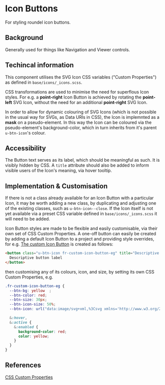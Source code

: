 # Icon Buttons
For styling roundel icon buttons.

## Background
Generally used for things like Navigation and Viewer controls.

## Techincal information
This component utilises the SVG Icon CSS variables ("Custom Properties") as defined in `base/icons/_icons.scss`. 

CSS transformations are used to minimise the need for superflous Icon styles. For e.g. a **point-right** Icon Button is achieved by rotating the **point-left** SVG Icon, without the need for an additional **point-right** SVG Icon.

In order to allow for dynamic colouring of SVG Icons (which is not possible in the usual way for SVGs, as Data URIs in CSS), the Icon is implemnted as a **mask** on a pseudo-element. In this way the Icon can be coloured via the pseudo-element's background-color, which in turn inherits from it's parent `u-btn-icon`'s colour.

## Accessibility
The Button text serves as its label, which should be meaningful as such. It is visibly hidden by CSS. A `title` attribute should also be added to inform visible users of the Icon's meaning, via hover tooltip.


## Implementation & Customisation
If there is not a class already available for an Icon Button with a particular Icon, it may be worth adding a new class, by duplicating and adjusting one of the existing classes, such as `u-btn-icon--close`. If the Icon itself is not yet available via a preset CSS variable defined in `base/icons/_icons.scss` it will need to be added. 

Icon Button styles are made to be flexible and easily customisable, via their own set of CSS Custom Properties. A one-off button can easily be created by adding a default Icon Button to a project and providing style overrides, for e.g. 
[The custom Icon Button](/components/detail/button-icon--custom-example) is created as follows:
```html
<button class="u-btn-icon fr-custom-icon-button-eg" title="Descriptive button label">
  Descriptive button label
</button>
```
then customising any of its colours, icon, and size, by setting its own CSS Custom Properties, e.g.
```css
.fr-custom-icon-button-eg {
  --btn-bg: yellow  ;
  --btn-color: red;
  --btn-size: 30px;
  --btn-icon-size: 50%;
  --btn-icon: url("data:image/svg+xml,%3Csvg xmlns='http://www.w3.org/2000/svg' viewBox='0 0 16 16' fill='currentColor'%3E%3Cpath d='M3 1.6a.25.25 0 0 0-.25.25v9.55c0 .09.048.172.125.217l4.859 2.802a.25.25 0 0 0 .245.003l5.141-2.817a.25.25 0 0 0 .13-.22V1.85A.25.25 0 0 0 13 1.6H3Zm-1.75.25C1.25.884 2.034.1 3 .1h10c.966 0 1.75.784 1.75 1.75v9.536a1.75 1.75 0 0 1-.909 1.534L8.7 15.738a1.75 1.75 0 0 1-1.716-.02l-4.858-2.802A1.75 1.75 0 0 1 1.25 11.4V1.85ZM5 4.35a.75.75 0 0 1 .75-.75h4.615a.75.75 0 0 1 .75.75v6.096a.75.75 0 0 1-.414.671l-2.308 1.154a.75.75 0 0 1-.67 0l-2.308-1.154a.75.75 0 0 1-.415-.67v-.578a.75.75 0 1 1 1.5 0v.114l1.558.778 1.557-.778V8.312H7a.75.75 0 1 1 0-1.5h2.615V5.1H5.75A.75.75 0 0 1 5 4.35Z'/%3E%3C/svg%3E");

  &:hover,
  &:active {
    &:enabled {
      background-color: red;
      color: yellow;
    }
  }
}
```

## References
[CSS Custom Properties](https://developer.mozilla.org/en-US/docs/Web/CSS/Using_CSS_custom_properties)